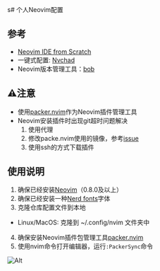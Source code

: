 s# 个人Neovim配置

## 参考
- [Neovim IDE from Scratch](https://www.youtube.com/watch?v=ctH-a-1eUME&t=11s "Youtube - 
chris@machine")
- 一键式配置: [Nvchad](https://nvchad.com/)
- Neovim版本管理工具：[bob
](https://github.com/MordechaiHadad/bob)

## ⚠️注意
- 使用[packer.nvim](https://github.com/wbthomason/packer.nvim)作为Neovim插件管理工具
- Neovim安装插件时出现git超时问题解决
	1. 使用代理
	2. 修改packe.nvim使用的镜像，参考[issue](https://github.com/nshen/learn-neovim-lua/issues/18)
  	3. 使用ssh的方式下载插件

## 使用说明
1. 确保已经安装[Neovim](https://github.com/neovim/neovim/wiki/Installing-Neovim)（0.8.0及以上）
2. 确保已经安装一种[Nerd fonts](https://www.nerdfonts.com/font-downloads)字体
3. 克隆仓库配置文件到本地
  - Linux/MacOS: 克隆到 ~/.config/nvim 文件夹中
4. 确保安装Neovim插件包管理工具[packer.nvim](https://github.com/wbthomason/packer.nvim)
5. 使用nvim命令打开编辑器，运行`:PackerSync`命令

![Alt](https://repobeats.axiom.co/api/embed/6d031ecba34776c0f2eb6598f016986e3e84a765.svg "Repobeats analytics image")

